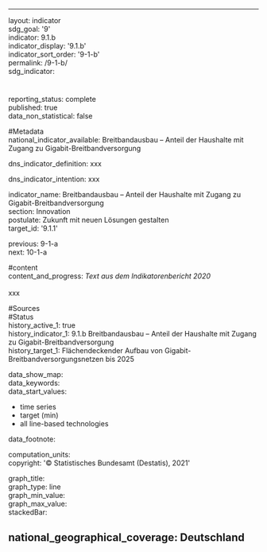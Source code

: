 ---

layout: indicator    
sdg_goal: '9'    
indicator: 9.1.b    
indicator_display: '9.1.b'    
indicator_sort_order: '9-1-b'    
permalink: /9-1-b/    
sdg_indicator:     

#    
reporting_status: complete    
published: true    
data_non_statistical: false    


#Metadata    
national_indicator_available: Breitbandausbau – Anteil der Haushalte mit Zugang zu Gigabit-Breitbandversorgung    
    
dns_indicator_definition: xxx    
    
dns_indicator_intention: xxx    
    
indicator_name: Breitbandausbau – Anteil der Haushalte mit Zugang zu Gigabit-Breitbandversorgung    
section: Innovation    
postulate: Zukunft mit neuen Lösungen gestalten    
target_id: '9.1.1'    
    
previous: 9-1-a    
next: 10-1-a    
    
#content    
content_and_progress: <i> Text aus dem Indikatorenbericht 2020</i><br><br>xxx    
    
#Sources        
#Status    
history_active_1: true                    
history_indicator_1: 9.1.b Breitbandausbau – Anteil der Haushalte mit Zugang zu Gigabit-Breitbandversorgung                    
history_target_1:  Flächendeckender Aufbau von Gigabit-Breitbandversorgungsnetzen bis 2025    

data_show_map:     
data_keywords:    
data_start_values:     
- time series
- target (min)
- all line-based technologies
    
data_footnote:     
    
computation_units:     
copyright: '&copy; Statistisches Bundesamt (Destatis), 2021'
    
graph_title:     
graph_type: line    
graph_min_value:     
graph_max_value:     
stackedBar:    

national_geographical_coverage: Deutschland    
---    